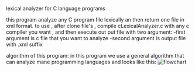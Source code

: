 lexical analyzer for C language programs

this program analyze any C program file lexically an then return one file in xml format.
to use , after clone file's , compile cLexicalAnalyzer.c with any c compiler you want ,
and then execute out put file with two argument:
-first argument is c file that you want to analyze
-second argument is output file with .xml suffix

algorithm of this program:
in this program we use a general algorithm that can analyze mane programming languages
and looks like this:
![flowchart](https://github.com/a-GumaryaN/C-lexical-analizer/assets/76553715/eb0030c9-2002-45c2-845e-3a2ba3e9de5a)

